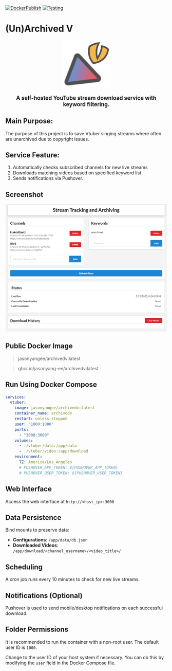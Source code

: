 [![DockerPublish](https://github.com/jasonyang-ee/ArchivedV/actions/workflows/publish.yml/badge.svg)](https://github.com/jasonyang-ee/ArchivedV/actions/workflows/publish.yml)
[![Testing](https://github.com/jasonyang-ee/ArchivedV/actions/workflows/testing.yml/badge.svg)](https://github.com/jasonyang-ee/ArchivedV/actions/workflows/testing.yml)

# (Un)Archived V

<p align="center">
  <img src="doc/Logo.png" alt="Logo" />
</p>
<p align="center", style="font-size: 1.2em; font-weight: bold;">
A self-hosted YouTube stream download service with keyword filtering.
</p>

## Main Purpose:

The purpose of this project is to save Vtuber singing streams where often are unarchived due to copyright issues.


## Service Feature:

1. Automatically checks subscribed channels for new live streams
2. Downloads matching videos based on specified keyword list
3. Sends notifications via Pushover.


## Screenshot

![main page](doc/mainpage.png)

## Public Docker Image

> jasonyangee/archivedv:latest

> ghcr.io/jasonyang-ee/archivedv:latest

## Run Using Docker Compose

```yaml
services:
  vtuber:
    image: jasonyangee/archivedv:latest
    container_name: archivedv
    restart: unless-stopped
    user: "1000:1000"
    ports:
      - "3000:3000"
    volumes:
      - ./vtuber/data:/app/data
      - ./vtuber/video:/app/download
    environment:
      TZ: America/Los_Angeles
      # PUSHOVER_APP_TOKEN: ${PUSHOVER_APP_TOKEN}
      # PUSHOVER_USER_TOKEN: ${PUSHOVER_USER_TOKEN}
```

## Web Interface

Access the web interface at `http://<host_ip>:3000`

## Data Persistence

Bind mounts to preserve data:

- **Configurations**: `/app/data/db.json`
- **Downloaded Videos**: `/app/download/<channel_username>/<video_title>/`

## Scheduling

A cron job runs every 10 minutes to check for new live streams.

## Notifications (Optional)

Pushover is used to send mobile/desktop notifications on each successful download.

## Folder Permissions

It is recommended to run the container with a non-root user. The default user ID is `1000`.

Change to the user ID of your host system if necessary. You can do this by modifying the `user` field in the Docker Compose file.